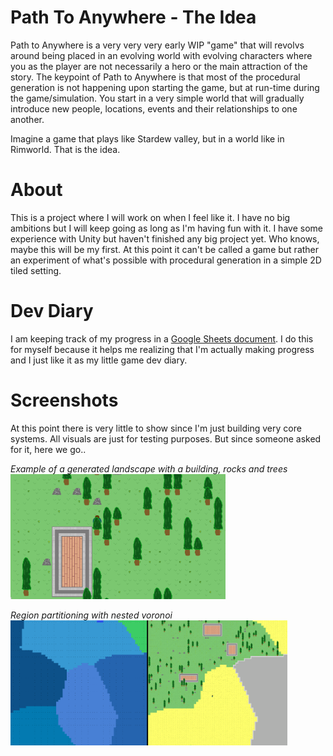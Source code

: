 # Path To Anywhere - The Idea
Path to Anywhere is a very very very early WIP "game" that will revolvs around being placed in an evolving world with evolving characters where you as the player are not necessarily a hero or the main attraction of the story.
The keypoint of Path to Anywhere is that most of the procedural generation is not happening upon starting the game, but at run-time during the game/simulation. You start in a very simple world that will gradually introduce new people, locations, events and their relationships to one another.

Imagine a game that plays like Stardew valley, but in a world like in Rimworld. That is the idea.

# About
This is a project where I will work on when I feel like it. I have no big ambitions but I will keep going as long as I'm having fun with it. I have some experience with Unity but haven't finished any big project yet. Who knows, maybe this will be my first. 
At this point it can't be called a game but rather an experiment of what's possible with procedural generation in a simple 2D tiled setting.

# Dev Diary
I am keeping track of my progress in a [Google Sheets document](https://docs.google.com/spreadsheets/d/14qaK2lTarApAHKeGx19LlU0nqlOs1jd8FLCRkvf2gWo/). I do this for myself because it helps me realizing that I'm actually making progress and I just like it as my little game dev diary.

# Screenshots
At this point there is very little to show since I'm just building very core systems. All visuals are just for testing purposes. But since someone asked for it, here we go..

*Example of a generated landscape with a building, rocks and trees*
<br/><img src="Screenshots/exampleLandscape.png" alt="example landscape" height="200" /><br/>

*Region partitioning with nested voronoi*
<br/><img src="Screenshots/regions.png" alt="region partitioning" height="200"  /><br/>


